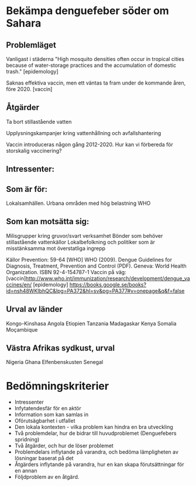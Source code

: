 Bekämpa denguefeber söder om Sahara
===================================

Problemläget
------------

Vanligast i städerna
"High mosquito densities often occur in tropical cities because of water-storage practices and the accumulation of domestic trash." [epidemology]

Saknas effektiva vaccin, men ett väntas ta fram under de kommande åren, före 2020. [vaccin]

Åtgärder
--------

Ta bort stillastående vatten

Upplysningskampanjer kring vattenhållning och avfallshantering

Vaccin introduceras någon gång 2012-2020. Hur kan vi förbereda för storskalig vaccinering?

Intressenter:
-------------

## Som är för:
Lokalsamhällen. Urbana områden med hög belastning
WHO

## Som kan motsätta sig:
Milisgrupper kring gruvor/svart verksamhet
Bönder som behöver stillastående vattenkällor
Lokalbefolkning och politiker som är misstänksamma mot överstatliga ingrepp

Källor
Prevention: 59-64
[WHO] WHO (2009). Dengue Guidelines for Diagnosis, Treatment, Prevention and Control (PDF). Geneva: World Health Organization. ISBN 92-4-154787-1
Vaccin på väg:
[vaccin]http://www.who.int/immunization/research/development/dengue_vaccines/en/
[epidemology] https://books.google.se/books?id=nsh48WKIbhQC&lpg=PA372&hl=sv&pg=PA377#v=onepage&q&f=false

Urval av länder
---------------
Kongo-Kinshasa
Angola
Etiopien
Tanzania
Madagaskar
Kenya
Somalia
Moçambique

## Västra Afrikas sydkust, urval
Nigeria
Ghana
Elfenbenskusten
Senegal

Bedömningskriterier
===================

* Intressenter
* Infytatendesfär för en aktör
* Information som kan samlas in
* Oförutsägbarhet i utfallet
* Den lokala kontexten - vilka problem kan hindra en bra utveckling
* Två problemdelar, hur de bidrar till huvudproblemet (Denguefebers spridning)
* Två åtgärder, och hur de löser problemet
* Problemdelars inflytande på varandra, och bedöma lämpligheten av lösningar baserat på det
* Åtgärders inflytande på varandra, hur en kan skapa förutsättningar för en annan
* Följdproblem av en åtgärd.
